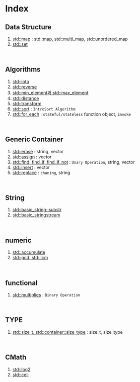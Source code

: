 # Index
## Data Structure
1. [std::map](std_map.md) : std::map, std::multi_map, std::unordered_map
2. [std::set](std_set.md)

<br>

## Algorithms
1. [std::iota](std_iota.md)
2. [std::reverse](std_reverse.md)
3. [std::min_element과 std::max_element](std_min(max)_element.md)
4. [std::distance](std_distance.md)
5. [std::transform](std_transform.md)
6. [std::sort](std_sort.md) : `IntroSort Algorithm`
7. [std::for_each](std_for_each.md) : `stateful/stateless` function object, `invoke`

<br>

## Generic Container
1. [std::erase](std_erase.md) : string, vector
2. [std::assign](std_assign.md) : vector
3. [std::find, find_if, find_if_not](std_find.md) : `Unary Operation`, string, vector
4. [std::insert](std_insert.md) : vector
5. [std::replace](std_replace.md) : `chaning`, string

<br>

## String
1. [std::basic_string::substr](std_string_substr.md)
2. [std::basic_stringstream](std_stringstream.md)

<br>

## numeric
1. [std::accumulate](std_accumulate.md)
2. [std::gcd, std::lcm](std_gcd_lcm.md)

<br>

## functional
1. [std::multiplies](std_multiplies.md) : `Binary Operation`

<br>

## TYPE
1. [std::size_t, std::container::size_type](std_sizet_sizetype.md) : size_t, size_type

<br>

## CMath
1. [std::log2](std_log2.md)
2. [std::ceil](std_ceil.md)